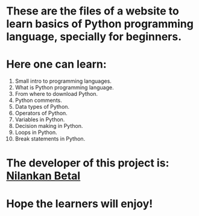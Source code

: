 # These are the files of a website to learn basics of **Python** programming language, specially for beginners.

# Here one can learn: 

  1. Small intro to programming languages.
  2. What is Python programming language.
  3. From where to download Python.
  4. Python comments.
  5. Data types of Python.
  6. Operators of Python.
  7. Variables in Python.
  8. Decision making in Python.
  9. Loops in Python.
  10. Break statements in Python.

# The developer of this project is: [Nilankan Betal](https://github.com/NilankanBetal)

# Hope the learners will enjoy!